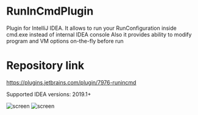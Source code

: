 # RunInCmdPlugin
Plugin for IntelliJ IDEA. It allows to run your RunConfiguration inside cmd.exe instead of internal IDEA console
Also it provides ability to modify program and VM options on-the-fly before run

# Repository link
https://plugins.jetbrains.com/plugin/7976-runincmd


Supported IDEA versions: 2019.1+


![screen](https://cloud.githubusercontent.com/assets/741251/10416757/4080e210-702c-11e5-915c-f5df58583719.png)
![screen](https://cloud.githubusercontent.com/assets/741251/10416758/4545e02a-702c-11e5-87b0-f55b14152a0b.png)
